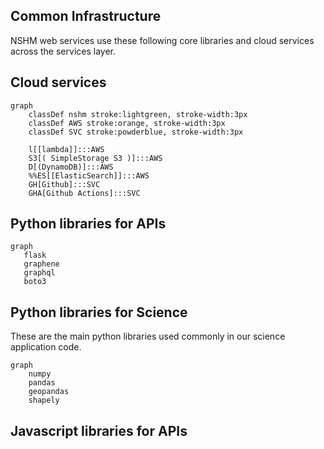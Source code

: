 ## Common Infrastructure

NSHM web services use these following core libraries and cloud services across the services layer.


## Cloud services

```mermaid
graph
    classDef nshm stroke:lightgreen, stroke-width:3px
    classDef AWS stroke:orange, stroke-width:3px
    classDef SVC stroke:powderblue, stroke-width:3px    

    l[[lambda]]:::AWS
    S3[( SimpleStorage S3 )]:::AWS
    D[(DynamoDB)]:::AWS
    %%ES[[ElasticSearch]]:::AWS
    GH[Github]:::SVC
    GHA[Github Actions]:::SVC
```

## Python libraries for APIs

```mermaid
graph
   flask
   graphene
   graphql
   boto3
```
## Python libraries for Science

These are the main python libraries used commonly in our science application code.

```mermaid
graph
    numpy
    pandas
    geopandas
    shapely
```
## Javascript libraries for APIs
